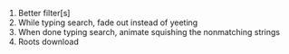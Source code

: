 1. Better filter[s]
2. While typing search, fade out instead of yeeting
3. When done typing search, animate squishing the nonmatching strings
4. Roots download

